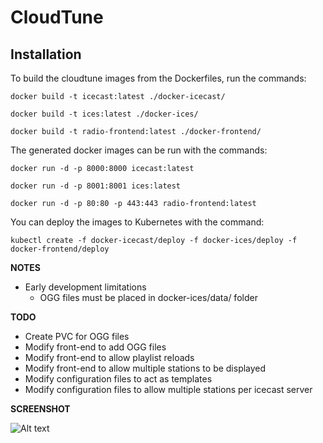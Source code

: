 # CloudTune

## Installation

To build the cloudtune images from the Dockerfiles, run the commands:

```docker build -t icecast:latest ./docker-icecast/```

```docker build -t ices:latest ./docker-ices/```

```docker build -t radio-frontend:latest ./docker-frontend/```

The generated docker images can be run with the commands:

```docker run -d -p 8000:8000 icecast:latest```

```docker run -d -p 8001:8001 ices:latest```

```docker run -d -p 80:80 -p 443:443 radio-frontend:latest```

You can deploy the images to Kubernetes with the command:

```kubectl create -f docker-icecast/deploy -f docker-ices/deploy -f docker-frontend/deploy```

**NOTES**

- Early development limitations
  - OGG files must be placed in docker-ices/data/ folder

**TODO**

- Create PVC for OGG files
- Modify front-end to add OGG files
- Modify front-end to allow playlist reloads
- Modify front-end to allow multiple stations to be displayed
- Modify configuration files to act as templates
- Modify configuration files to allow multiple stations per icecast server

**SCREENSHOT**

![Alt text](https://cloudtunes.us/cloudtunes-ss.png)
